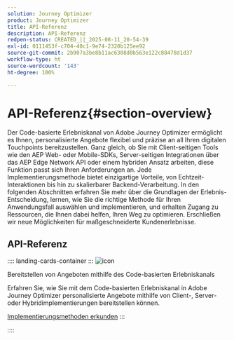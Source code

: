 ```yaml
---
solution: Journey Optimizer
product: Journey Optimizer
title: API-Referenz
description: API-Referenz
redpen-status: CREATED_||_2025-08-11_20-54-39
exl-id: 0111453f-c704-40c1-9e74-2320b125ee92
source-git-commit: 2b907a3be8b11ac6308d0b563e122c88478d1d37
workflow-type: ht
source-wordcount: '143'
ht-degree: 100%

---
```


# API-Referenz{#section-overview}

Der Code-basierte Erlebniskanal von Adobe Journey Optimizer ermöglicht es Ihnen, personalisierte Angebote flexibel und präzise an all Ihren digitalen Touchpoints bereitzustellen. Ganz gleich, ob Sie mit Client-seitigen Tools wie den AEP Web- oder Mobile-SDKs, Server-seitigen Integrationen über das AEP Edge Network API oder einem hybriden Ansatz arbeiten, diese Funktion passt sich Ihren Anforderungen an. Jede Implementierungsmethode bietet einzigartige Vorteile, von Echtzeit-Interaktionen bis hin zu skalierbarer Backend-Verarbeitung. In den folgenden Abschnitten erfahren Sie mehr über die Grundlagen der Erlebnis-Entscheidung, lernen, wie Sie die richtige Methode für Ihren Anwendungsfall auswählen und implementieren, und erhalten Zugang zu Ressourcen, die Ihnen dabei helfen, Ihren Weg zu optimieren. Erschließen wir neue Möglichkeiten für maßgeschneiderte Kundenerlebnisse.

## API-Referenz

:::: landing-cards-container
:::
![icon](https://cdn.experienceleague.adobe.com/icons/code-branch.svg)

Bereitstellen von Angeboten mithilfe des Code-basierten Erlebniskanals

Erfahren Sie, wie Sie mit dem Code-basierten Erlebniskanal in Adobe Journey Optimizer personalisierte Angebote mithilfe von Client-, Server- oder Hybridimplementierungen bereitstellen können.

[Implementierungsmethoden erkunden](../using/experience-decisioning/api-reference/deliver.md)
:::

::::
